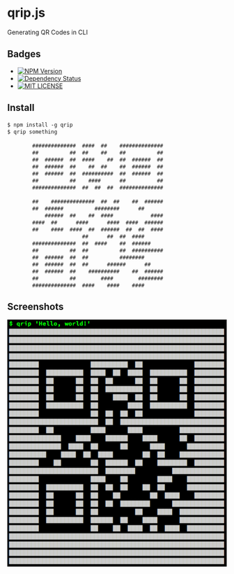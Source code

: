 # qrip.js
Generating QR Codes in CLI

## Badges
+ [![NPM Version](http://img.shields.io/npm/v/qrip.svg)](https://www.npmjs.org/package/qrip)
+ [![Dependency Status](https://gemnasium.com/watilde/qrip.svg)](https://gemnasium.com/watilde/qrip)
+ [![MIT LICENSE](http://img.shields.io/npm/l/qrip.svg)](https://github.com/watilde/qrip/blob/master/LICENSE)

## Install
```
$ npm install -g qrip
$ qrip something

        ##############  ####  ##    ##############
        ##          ##  ##    ##    ##          ##
        ##  ######  ##  ####    ##  ##  ######  ##
        ##  ######  ##    ##  ##    ##  ######  ##
        ##  ######  ##  ##########  ##  ######  ##
        ##          ##    ####      ##          ##
        ##############  ##  ##  ##  ##############

        ##    ##############  ##  ##    ##  ######
        ##  ######          ########      ##
            ######  ##    ##  ####            ####
        ####  ##      ####      ####  ####  ######
        ##    ####  ####  ##  ######  ##  ##  ####
                        ##      ##  ##  ####
        ##############  ##  ####    ##  ######
        ##          ##  ##          ##  ##########
        ##  ######  ##  ##          ########
        ##  ######  ##  ##      ######      ##
        ##  ######  ##    ##########    ##  ######
        ##          ##        ####        ########
        ##############  ####    ####    ####
```

## Screenshots
![demo](./screenshots/demo.png)
